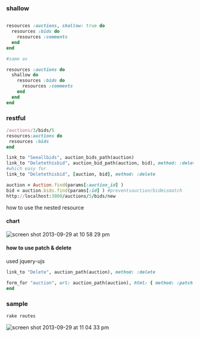 ### shallow

```ruby

resources :auctions, shallow: true do
  resources :bids do
    resources :comments
  end
end

#same as 

resources :auctions do
  shallow do
    resources :bids do
      resources :comments
    end
  end
end

```



### restful

```ruby
/auctions/3/bids/5
resources:auctions do
 resources :bids
end

link_to "Seeallbids", auction_bids_path(auction)
link_to "Deletethisbid", auction_bid_path(auction, bid), method: :delete
#which easy for
link_to "Deletethisbid", [auction, bid], method: :delete

auction = Auction.find(params[:auction_id] )
bid = auction.bids.find(params[:id] ) #preventsauction/bidmismatch
http://localhost:3000/auctions/5/bids/new
```

how to use the nested resource
#### chart

![screen shot 2013-09-29 at 10 58 29 pm](https://f.cloud.github.com/assets/83296/1234530/46455bb6-297c-11e3-8e98-ab7021b110df.png)

#### how to use patch & delete

used jquery-ujs

```ruby
link_to "Delete", auction_path(auction), method: :delete
```

```ruby
form_for "auction", url: auction_path(auction), html: { method: :patch } do |f|
end
```
### sample

```ruby
rake routes
```

![screen shot 2013-09-29 at 11 04 33 pm](https://f.cloud.github.com/assets/83296/1234544/112cd0fc-297d-11e3-9e44-e05358abe3a9.png)



